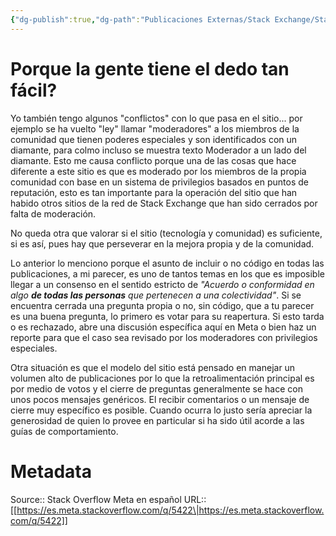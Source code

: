 ```yaml
---
{"dg-publish":true,"dg-path":"Publicaciones Externas/Stack Exchange/Stack Overflow en español/Stack Overflow en español Meta/es.meta.stackoverflow.com-5422.md","permalink":"/publicaciones-externas/stack-exchange/stack-overflow-en-espanol/stack-overflow-en-espanol-meta/es-meta-stackoverflow-com-5422/","title":"Porque la gente tiene el dedo tan fácil?","hide":true,"noteIcon":"default","created":"2024-04-03T12:49:10.764-06:00","updated":"2024-04-05T16:44:04.569-06:00"}
---
```


# Porque la gente tiene el dedo tan fácil?

Yo también tengo algunos "conflictos" con lo que pasa en el sitio... por ejemplo se ha vuelto  "ley" llamar "moderadores" a los miembros de la comunidad que tienen poderes especiales y son identificados con un diamante, para colmo incluso se muestra texto Moderador a un lado del diamante. Esto me causa conflicto porque una de las cosas que hace diferente a este sitio es que es moderado por los miembros de la propia comunidad con base en un sistema de privilegios basados en puntos de reputación, esto es tan importante para la operación del sitio que han habido otros sitios de la red de Stack Exchange que han sido cerrados por falta de moderación.

No queda otra que valorar si el sitio (tecnología y comunidad) es suficiente, si es así, pues hay que perseverar en la mejora propia y de la comunidad.

Lo anterior lo menciono porque el asunto de incluir o no código en todas las publicaciones, a mi parecer, es uno de tantos temas en los que es imposible llegar a un consenso en el sentido estricto de *"Acuerdo o conformidad en algo **de todas las personas** que pertenecen a una colectividad"*. Si se encuentra cerrada una pregunta propia o no, sin código, que a tu parecer es una buena pregunta, lo primero es votar para su reapertura. Si esto tarda o es rechazado, abre una discusión específica aquí en Meta o bien haz un reporte para que el caso sea revisado por los moderadores con privilegios especiales.

Otra situación es que el modelo del sitio está pensado en manejar un volumen alto de publicaciones por lo que la retroalimentación principal es por medio de votos y el cierre de preguntas generalmente se hace con unos pocos mensajes genéricos. El recibir comentarios o un mensaje de cierre muy específico es posible. Cuando ocurra lo justo sería apreciar la generosidad de quien lo provee en particular si ha sido útil acorde a las guías de comportamiento.


# Metadata
Source:: Stack Overflow Meta en español
URL:: [[https://es.meta.stackoverflow.com/q/5422\|https://es.meta.stackoverflow.com/q/5422]]

